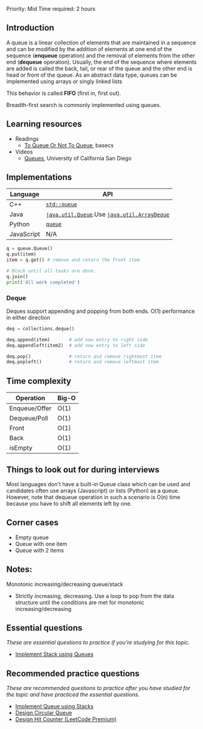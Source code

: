 Priority: Mid
Time required: 2 hours

## Introduction
A queue is a linear collection of elements that are maintained in a sequence and can be modified by the addition of elements at one end of the sequence (**enqueue** operation) and the removal of elements from the other end (**dequeue** operation). Usually, the end of the sequence where elements are added is called the back, tail, or rear of the queue and the other end is head or front of the queue. As an abstract data type, queues can be implemented using arrays or singly linked lists

This behavior is called **FIFO** (first in, first out). 

Breadth-first search is commonly implemented using queues.

## Learning resources
- Readings
    - [To Queue Or Not To Queue](https://medium.com/basecs/to-queue-or-not-to-queue-2653bcde5b04), basecs
- Videos
    - [Queues](https://www.coursera.org/lecture/data-structures/queues-EShpq), University of California San Diego

## Implementations
|Language|API|
|---|---|
|C++|[`std::queue`](https://docs.microsoft.com/en-us/cpp/standard-library/queue-class)|
|Java|[`java.util.Queue`](https://docs.oracle.com/javase/10/docs/api/java/util/Queue.html).Use [`java.util.ArrayDeque`](https://docs.oracle.com/javase/10/docs/api/java/util/ArrayDeque.html)|
|Python|[`queue`](https://docs.python.org/3/library/queue.html)|
|JavaScript|N/A|
```python
q = queue.Queue()
q.put(item)
item = q.get() # remove and return the front item

# Block until all tasks are done.
q.join()
print('All work completed')
```

### Deque
Deques support appending and popping from both ends. O(1) performance in either direction

```python
deq = collections.deque()

deq.append(item)       # add new entry to right side
deq.appendleft(item2)  # add new entry to left side

deq.pop()              # return and remove rightmost item
deq.popleft()          # return and remove leftmost item
```
## Time complexity
| Operation     | Big-O |
| ------------- | ----- |
| Enqueue/Offer | O(1)  |
| Dequeue/Poll  | O(1)  |
| Front         | O(1)  |
| Back          | O(1)  |
| isEmpty       | O(1)  |

## Things to look out for during interviews
Most languages don't have a built-in Queue class which can be used and candidates often use arrays (Javascript) or lists (Python) as a queue. However, note that dequeue operation in such a scenario is O(n) time because you have to shift all elements left by one. 
## Corner cases
- Empty queue
- Queue with one item
- Queue with 2 items

## Notes:
Monotonic increasing/decreasing queue/stack
- Strictly increasing, decreasing. Use a loop to pop from the data structure until the conditions are met for monotonic increasing/decreasing

## Essential questions

_These are essential questions to practice if you're studying for this topic._

- [Implement Stack using Queues](https://leetcode.com/problems/implement-stack-using-queues)

## Recommended practice questions

_These are recommended questions to practice after you have studied for the topic and have practiced the essential questions._

- [Implement Queue using Stacks](https://leetcode.com/problems/implement-queue-using-stacks)
- [Design Circular Queue](https://leetcode.com/problems/design-circular-queue)
- [Design Hit Counter (LeetCode Premium)](https://leetcode.com/problems/design-hit-counter)